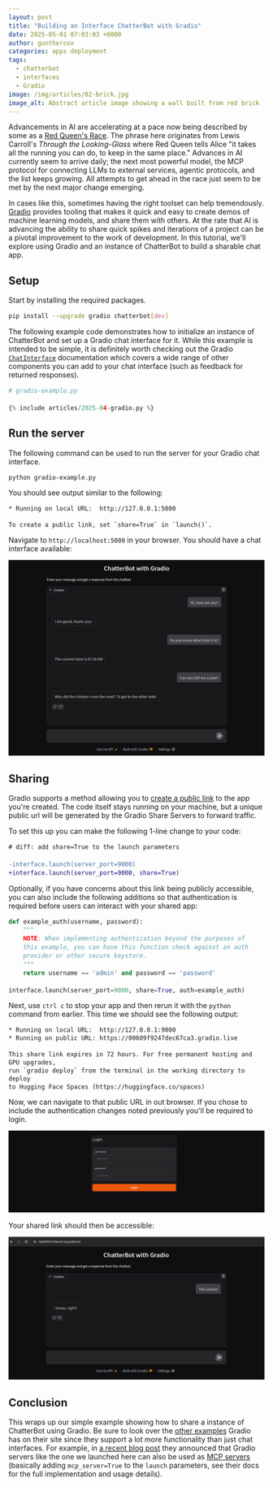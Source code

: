```yaml
---
layout: post
title: "Building an Interface ChatterBot with Gradio"
date: 2025-05-01 07:03:03 +0000
author: gunthercox
categories: apps deployment
tags:
  - chatterbot
  - interfaces
  - Gradio
image: /img/articles/02-brick.jpg
image_alt: Abstract article image showing a wall built from red brick
---
```


<p class="lead">
    Advancements in AI are accelerating at a pace now being described by some as a <a href="https://en.wikipedia.org/wiki/Red_Queen%27s_race">Red Queen's Race</a>. The phrase here originates from Lewis Carroll's <i>Through the Looking-Glass</i> where Red Queen tells Alice "it takes all the running you can do, to keep in the same place." Advances in AI currently seem to arrive daily; the next most powerful model, the MCP protocol for connecting LLMs to external services, agentic protocols, and the list keeps growing. All attempts to get ahead in the race just seem to be met by the next major change emerging.
</p>

<p class="lead">
    In cases like this, sometimes having the right toolset can help tremendously. <a href="https://www.gradio.app/">Gradio</a> provides tooling that makes it quick and easy to create demos of machine learning models, and share them with others. At the rate that AI is advancing the ability to share quick spikes and iterations of a project can be a pivotal improvement to the work of development. In this tutorial, we'll explore using Gradio and an instance of ChatterBot to build a sharable chat app.
</p>

## Setup

Start by installing the required packages.

```bash
pip install --upgrade gradio chatterbot[dev]
```

The following example code demonstrates how to initialize an instance of ChatterBot and set up a Gradio chat interface for it. While this example is intended to be simple, it is definitely worth checking out the Gradio [`ChatInterface`](https://www.gradio.app/docs/gradio/chatinterface) documentation which covers a wide range of other components you can add to your chat interface (such as feedback for returned responses).

```python
# gradio-example.py 

{% include articles/2025-04-gradio.py %}
```

## Run the server

The following command can be used to run the server for your Gradio chat interface.

```bash
python gradio-example.py
```

You should see output similar to the following:

```text
* Running on local URL:  http://127.0.0.1:5000

To create a public link, set `share=True` in `launch()`.
```

Navigate to `http://localhost:5000` in your browser. You should have a chat interface available:

![The Gradio chat interface on localhost](/img/screenshots/gradio-chatterbot.png)

## Sharing

Gradio supports a method allowing you to [create a public link](https://www.gradio.app/guides/sharing-your-app) to the app you're created. The code itself stays running on your machine, but a unique public url will be generated by the Gradio Share Servers to forward traffic.

To set this up you can make the following 1-line change to your code:

```diff
# diff: add share=True to the launch parameters

-interface.launch(server_port=9000)
+interface.launch(server_port=9000, share=True)
```

Optionally, if you have concerns about this link being publicly accessible, you can also include the following additions so that authentication is required before users can interact with your shared app:

```python
def example_auth(username, password):
    """
    NOTE: When implementing authentication beyond the purposes of
    this example, you can have this function check against an auth
    provider or other secure keystore.
    """
    return username == 'admin' and password == 'password'

interface.launch(server_port=9000, share=True, auth=example_auth)
```

Next, use `ctrl c` to stop your app and then rerun it with the `python` command from earlier. This time we should see the following output:

```
* Running on local URL:  http://127.0.0.1:9000
* Running on public URL: https://00609f9247dec67ca3.gradio.live

This share link expires in 72 hours. For free permanent hosting and GPU upgrades,
run `gradio deploy` from the terminal in the working directory to deploy
to Hugging Face Spaces (https://huggingface.co/spaces)
```

Now, we can navigate to that public URL in out browser. If you chose to include the authentication changes noted previously you'll be required to login.

![Login view for the shared Gradio app](/img/screenshots/gradio-chatterbot-login.png)

Your shared link should then be accessible:

![Login view for the shared Gradio app](/img/screenshots/gradio-chatterbot-shared.png)

## Conclusion

This wraps up our simple example showing how to share a instance of ChatterBot using Gradio. Be sure to look over the [other examples](https://www.gradio.app/guides/creating-a-chatbot-fast) Gradio has on their site since they support a lot more functionality than just chat interfaces. For example, in [a recent blog post](https://huggingface.co/blog/gradio-mcp) they announced that Gradio servers like the one we launched here can also be used as [MCP servers](https://docs.chatterbot.us/glossary/#term-MCP) (basically adding `mcp_server=True` to the `launch` parameters, see their docs for the full implementation and usage details).
